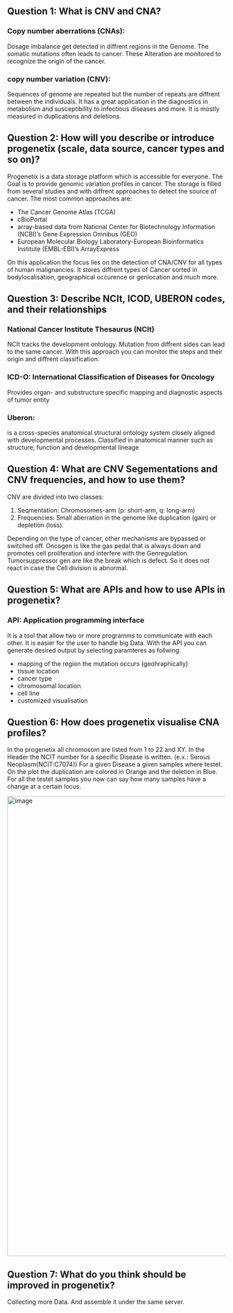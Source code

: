 ## Question 1: What is CNV and CNA?

### Copy number aberrations (CNAs):
Dosage imbalance get detected in diffrent regions in the Genome. The somatic mutations often leads to cancer.
These Alteration are monitored to recognize the origin of the cancer.


### copy number variation (CNV):
Sequences of genome are repeated but the number of repeats are diffrent between the individuals.
It has a great application in the diagnostics in metabolism and susceptibility to infectious diseases and more.
It is mostly measured in duplications and deletions. 


## Question 2: How will you describe or introduce progenetix (scale, data source, cancer types and so on)?

Progenetix is a data storage platform which is accessible for everyone. The Goal is to provide genomic variation profiles in cancer.
The storage is filled from several studies and with diffrent approaches to detect the source of cancer.
The most common approaches are: 
  - The Cancer Genome Atlas (TCGA)
  - cBioPortal
  - array-based data from National Center for Biotechnology Information (NCBI)’s Gene Expression Omnibus (GEO)
  - European Molecular Biology Laboratory-European Bioinformatics Institute (EMBL-EBI)’s ArrayExpress 

On this application the focus lies on the detection of CNA/CNV for all types of human malignancies.
It stores diffrent types of Cancer sorted in bodylocalisation, geographical occurence or genlocation and much more.


## Question 3: Describe NCIt, ICOD, UBERON codes, and their relationships

### National Cancer Institute Thesaurus (NCIt)
NCIt tracks the development ontology. Mutation from diffrent sides can lead to the same cancer. With this approach you can monitor the steps and their origin and diffrent classification.

### ICD-O: International Classification of Diseases for Oncology
Provides organ- and substructure specific mapping and diagnostic aspects of tumor entity

### Uberon: 
is a cross-species anatomical structural ontology system closely aligned with developmental processes.
Classified in anatomical manner such as structure, function and developmental lineage



## Question 4: What are CNV Segementations and CNV frequencies, and how to use them?
CNV are divided into two classes: 
 1. Seqmentation: Chromosomes-arm (p: short-arm, q: long-arm)
 2. Frequencies: Small aberration in the genome like duplication (gain) or depletion (loss).


Depending on the type of cancer, other mechanisms are bypassed or switched off. 
Oncogen is like the gas pedal that is always down and promotes cell proliferation and
interfere with the Genregulation. Tumorsuppressor gen are like the break which is defect.
So it does not react in case the Cell division is abnormal. 


## Question 5: What are APIs and how to use APIs in progenetix?
### API: Application programming interface
It is a tool that allow two or more programms to communicate with each other. It is easier for the user to handle 
big Data. With the API you can generate desired output by selecting paramteres as follwing. 
  - mapping of the region the mutation occurs (geohraphically)
  - tissue location
  - cancer type
  - chromosomal location
  - cell line
  - customized visualisation


## Question 6: How does progenetix visualise CNA profiles?
In the progenetix all chromosom are listed from 1 to 22 and XY. 
In the Header the NCIT number for a specific Disease is written. (e.x.: Serous Neoplasm(NCIT:C7074))
For a given Disease a given samples where testet.
On the plot the duplication are colored in Orange and the deletion in Blue. For all the testet samples
you now can say how many samples have a change at a certain locus. 


<img width="1061" alt="image" src="https://github.com/compbiozurich/UZH-BIO392/assets/145455261/e38149f2-77d0-490b-9223-e2fd1d2c52bb">


## Question 7: What do you think should be improved in progenetix?

Collecting more Data. And assemble it under the same server. 
